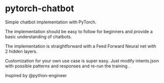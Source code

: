 # pytorch-chatbot
Simple chatbot implementation with PyTorch.

The implementation should be easy to follow for beginners and provide a basic understanding of chatbots.


The implementation is straightforward with a Feed Forward Neural net with 2 hidden layers.


Customization for your own use case is super easy. Just modify intents.json with possible patterns and responses and re-run the training .

Inspired by @python-engineer
